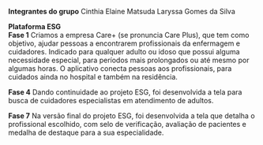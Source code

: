 <b>Integrantes do grupo</b>
Cinthia Elaine Matsuda
Laryssa Gomes da Silva

<b>Plataforma ESG</b><br>
<b>Fase 1</b>
Criamos a empresa Care+ (se pronuncia Care Plus), que tem como objetivo, ajudar pessoas a encontrarem profissionais da enfermagem e cuidadores. Indicado para qualquer adulto ou idoso que possui alguma necessidade especial, para períodos mais prolongados ou até mesmo por algumas horas. O aplicativo conecta pessoas aos profissionais, para cuidados ainda no hospital e também na residência.

<b>Fase 4</b>
Dando continuidade ao projeto ESG, foi desenvolvida a tela para busca de cuidadores especialistas em atendimento de adultos.

<b>Fase 7</b>
Na versão final do projeto ESG, foi desenvolvida a tela que detalha o profissional escolhido, com selo de verificação, avaliação de pacientes e medalha de destaque para a sua especialidade.
